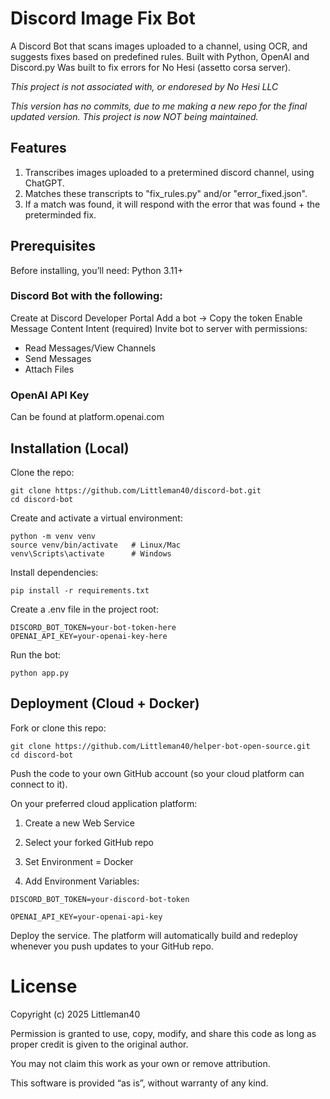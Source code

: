 # Discord Image Fix Bot
A Discord Bot that scans images uploaded to a channel, using OCR, and suggests fixes based on predefined rules. Built with Python, OpenAI and Discord.py
Was built to fix errors for No Hesi (assetto corsa server). 

*This project is not associated with, or endoresed by No Hesi LLC*

*This version has no commits, due to me making a new repo for the final updated version. This project is now NOT being maintained.*

## Features
1. Transcribes images uploaded to a pretermined discord channel, using ChatGPT.
2. Matches these transcripts to "fix_rules.py" and/or "error_fixed.json".
3. If a match was found, it will respond with the error that was found + the preterminded fix.

## Prerequisites
Before installing, you’ll need:
Python 3.11+

### Discord Bot with the following:
Create at Discord Developer Portal
Add a bot → Copy the token
Enable Message Content Intent (required)
Invite bot to server with permissions:
* Read Messages/View Channels
* Send Messages
* Attach Files

### OpenAI API Key
Can be found at platform.openai.com

## Installation (Local)
Clone the repo:
```
git clone https://github.com/Littleman40/discord-bot.git
cd discord-bot
```
Create and activate a virtual environment:
```
python -m venv venv
source venv/bin/activate   # Linux/Mac
venv\Scripts\activate      # Windows
```
Install dependencies:
```
pip install -r requirements.txt
```
Create a .env file in the project root:
```
DISCORD_BOT_TOKEN=your-bot-token-here
OPENAI_API_KEY=your-openai-key-here
```

Run the bot:
```
python app.py
```
## Deployment (Cloud + Docker)

Fork or clone this repo:
```
git clone https://github.com/Littleman40/helper-bot-open-source.git
cd discord-bot
```

Push the code to your own GitHub account (so your cloud platform can connect to it).

On your preferred cloud application platform:

1. Create a new Web Service

2. Select your forked GitHub repo

3. Set Environment = Docker

4. Add Environment Variables:
```
DISCORD_BOT_TOKEN=your-discord-bot-token

OPENAI_API_KEY=your-openai-api-key
```
Deploy the service.
The platform will automatically build and redeploy whenever you push updates to your GitHub repo.


# License
Copyright (c) 2025 Littleman40

Permission is granted to use, copy, modify, and share this code as long as proper credit is given to the original author.

You may not claim this work as your own or remove attribution.

This software is provided “as is”, without warranty of any kind.
